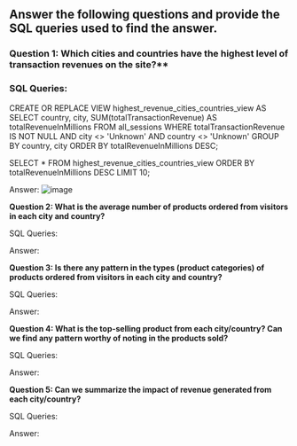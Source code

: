 ## Answer the following questions and provide the SQL queries used to find the answer.

    
### Question 1: Which cities and countries have the highest level of transaction revenues on the site?**


### SQL Queries:
CREATE OR REPLACE VIEW highest_revenue_cities_countries_view AS
SELECT country, city,
    SUM(totalTransactionRevenue) AS totalRevenueInMillions
FROM all_sessions
WHERE totalTransactionRevenue IS NOT NULL
  AND city <> 'Unknown'
  AND country <> 'Unknown'
GROUP BY country, city
ORDER BY totalRevenueInMillions DESC;

SELECT *
FROM highest_revenue_cities_countries_view
ORDER BY totalRevenueInMillions DESC
LIMIT 10;


Answer:
![image](https://github.com/Nathan-13/SQL-Project/assets/28906249/2a96cae2-aa77-4f2f-9a74-9768c7dd5ad4)




**Question 2: What is the average number of products ordered from visitors in each city and country?**


SQL Queries:



Answer:





**Question 3: Is there any pattern in the types (product categories) of products ordered from visitors in each city and country?**


SQL Queries:



Answer:





**Question 4: What is the top-selling product from each city/country? Can we find any pattern worthy of noting in the products sold?**


SQL Queries:



Answer:





**Question 5: Can we summarize the impact of revenue generated from each city/country?**

SQL Queries:



Answer:







